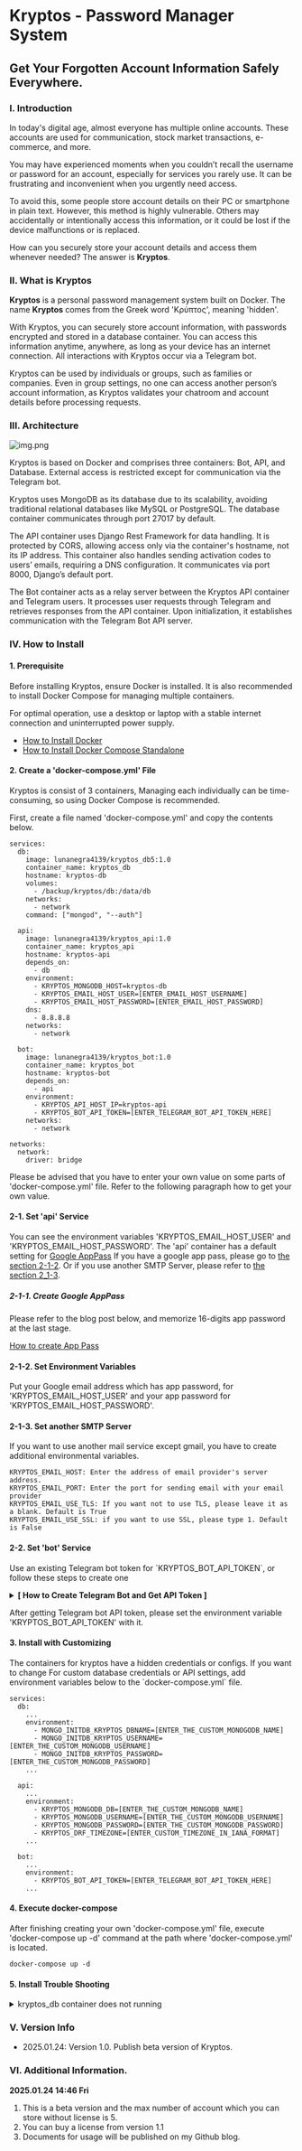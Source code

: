 # Kryptos - Password Manager System


## Get Your Forgotten Account Information Safely Everywhere.


### I. Introduction

<p> 
In today's digital age, almost everyone has multiple online accounts. 
These accounts are used for communication, stock market transactions, e-commerce, and more. 
</p> 

<p> 
You may have experienced moments when you couldn’t recall the username or password for an account, 
especially for services you rarely use. It can be frustrating and inconvenient when you urgently need access. 
</p> 

<p> 
To avoid this, some people store account details on their PC or smartphone in plain text. 
However, this method is highly vulnerable. Others may accidentally or intentionally access this information, 
or it could be lost if the device malfunctions or is replaced.
</p> 

<p>
How can you securely store your account details and access them whenever needed? The answer is <b>Kryptos</b>. 
</p>


### II. What is Kryptos

<p>
<b>Kryptos</b> is a personal password management system built on Docker. The name <b>Kryptos</b> comes from the Greek word 'Κρύπτος', meaning 'hidden'.
</p>

<p>
With Kryptos, you can securely store account information, with passwords encrypted and stored in a database container. 
You can access this information anytime, anywhere, as long as your device has an internet connection. 
All interactions with Kryptos occur via a Telegram bot.
</p>

<p>
Kryptos can be used by individuals or groups, such as families or companies. 
Even in group settings, no one can access another person’s account information, 
as Kryptos validates your chatroom and account details before processing requests.
</p>


### III. Architecture

![img.png](images/img1.png)

<p>
Kryptos is based on Docker and comprises three containers: Bot, API, and Database. 
External access is restricted except for communication via the Telegram bot.
</p>

<p>
Kryptos uses MongoDB as its database due to its scalability, avoiding traditional relational databases like MySQL or PostgreSQL. 
The database container communicates through port 27017 by default.
</p>

<p>
The API container uses Django Rest Framework for data handling. 
It is protected by CORS, allowing access only via the container's hostname, not its IP address. 
This container also handles sending activation codes to users’ emails, requiring a DNS configuration. 
It communicates via port 8000, Django’s default port.
</p>

<p>
The Bot container acts as a relay server between the Kryptos API container and Telegram users. 
It processes user requests through Telegram and retrieves responses from the API container. 
Upon initialization, it establishes communication with the Telegram Bot API server. 
</p>




### IV. How to Install

#### 1. Prerequisite
<p>
Before installing Kryptos, ensure Docker is installed. 
It is also recommended to install Docker Compose for managing multiple containers.
</p>

<p>
For optimal operation, use a desktop or laptop with a stable internet connection and uninterrupted power supply.
</p>

<ul>
  <li><a href="https://docs.docker.com/engine/install/" target="_blank">How to Install Docker</a></li>
  <li><a href="https://docs.docker.com/compose/install/standalone/" target="_blank">How to Install Docker Compose Standalone</a></li>
</ul>


#### 2. Create a 'docker-compose.yml' File

<p>
Kryptos is consist of 3 containers, Managing each individually can be time-consuming, 
so using Docker Compose is recommended.
</p>

<p>
First, create a file named 'docker-compose.yml' and copy the contents below.
</p>

```commandline
services:
  db:
    image: lunanegra4139/kryptos_db5:1.0
    container_name: kryptos_db
    hostname: kryptos-db
    volumes:
      - /backup/kryptos/db:/data/db
    networks:
      - network
    command: ["mongod", "--auth"]

  api:
    image: lunanegra4139/kryptos_api:1.0
    container_name: kryptos_api
    hostname: kryptos-api
    depends_on:
      - db
    environment:
      - KRYPTOS_MONGODB_HOST=kryptos-db
      - KRYPTOS_EMAIL_HOST_USER=[ENTER_EMAIL_HOST_USERNAME]
      - KRYPTOS_EMAIL_HOST_PASSWORD=[ENTER_EMAIL_HOST_PASSWORD]
    dns:
      - 8.8.8.8
    networks:
      - network

  bot:
    image: lunanegra4139/kryptos_bot:1.0
    container_name: kryptos_bot
    hostname: kryptos-bot
    depends_on:
      - api
    environment:
      - KRYPTOS_API_HOST_IP=kryptos-api
      - KRYPTOS_BOT_API_TOKEN=[ENTER_TELEGRAM_BOT_API_TOKEN_HERE]
    networks:
      - network

networks:
  network:
    driver: bridge
```

<p>
Please be advised that you have to enter your own value on some parts of 'docker-compose.yml' file.
Refer to the following paragraph how to get your own value.
</p>


#### 2-1. Set 'api' Service
<p>
You can see the environment variables 'KRYPTOS_EMAIL_HOST_USER' and 'KRYPTOS_EMAIL_HOST_PASSWORD'.
The 'api' container has a default setting for <a href="https://support.google.com/accounts/answer/185833?" target="_blank">Google AppPass</a>
If you have a google app pass, please go to <a href="#sct_2_1_2" target="_blank">the section 2-1-2</a>. 
Or if you use another SMTP Server, please refer to <a href="#sct_2_1_3" target="_blank">the section 2_1-3</a>.
</p>


##### <span id="sct_2_1_1">2-1-1. Create Google AppPass </span>
<p>
Please refer to the blog post below, and memorize 16-digits app password at the last stage.
</p>

<p>
  <a href="https://luna-negra.github.io/django/basic%20usage/sending-mail-in-django-with-google-apppass.html#ctl2" target="_blank">
    How to create App Pass
  </a>
</p>

#### <span id="sct_2_1_2">2-1-2. Set Environment Variables </span>
<p>
Put your Google email address which has app password, for 'KRYPTOS_EMAIL_HOST_USER'
and your app password for 'KRYPTOS_EMAIL_HOST_PASSWORD'.
</p>

#### <span id="sct_2_1_3">2-1-3. Set another SMTP Server </span>
<p>
If you want to use another mail service except gmail, you have to create additional environmental variables.
</p>

```commandline
KRYPTOS_EMAIL_HOST: Enter the address of email provider's server address.
KRYPTOS_EMAIL_PORT: Enter the port for sending email with your email provider
KRYPTOS_EMAIL_USE_TLS: If you want not to use TLS, please leave it as a blank. Default is True
KRYPTOS_EMAIL_USE_SSL: if you want to use SSL, please type 1. Default is False
```

#### 2-2. Set 'bot' Service
<p>
Use an existing Telegram bot token for `KRYPTOS_BOT_API_TOKEN`, or follow these steps to create one
</p>

<details>
<summary> <b>[ How to Create Telegram Bot and Get API Token ]</b> </summary>
<p>
You have to create your own Telegram Bot and set it for environment variable 'KRYPTOS_BOT_API_TOKEN'.
Refer to the instruction below, create your own Telegram bot and get an API Token from your Telegram App.
</p>

```commandline
1.  Install and signup with your Telegram application on your smartphone or labtop

2.  In search window, type '@BotFather'

3.  Press 'start' button below, and type '/newbot'

4.  Type the name of your new bot. It will be exposed on your chatting list.

5.  Type the bot username ends with '_bot'. e.g) test_bot

6.  Once finishing creating new bot, type '/mybots' in text window.

7.  Select your bot

8.  Select API Token. You can get an API token for your telegram bot.
```
</details>

<p>
After getting Telegram bot API token, please set the environment variable 'KRYPTOS_BOT_API_TOKEN' with it.
</p>


#### 3. Install with Customizing
<p>
The containers for kryptos have a hidden credentials or configs. If you want to change 
For custom database credentials or API settings, add environment variables below to the `docker-compose.yml` file.
</p>

```commandline
services:
  db:
    ...
    environment:
      - MONGO_INITDB_KRYPTOS_DBNAME=[ENTER_THE_CUSTOM_MONOGODB_NAME]
      - MONGO_INITDB_KRYPTOS_USERNAME=[ENTER_THE_CUSTOM_MONGODB_USERNAME]
      - MONGO_INITDB_KRYPTOS_PASSWORD=[ENTER_THE_CUSTOM_MONGODB_PASSWORD]
    ...

  api:
    ...
    environment:
      - KRYPTOS_MONGODB_DB=[ENTER_THE_CUSTOM_MONGODB_NAME]
      - KRYPTOS_MONGODB_USERNAME=[ENTER_THE_CUSTOM_MONGODB_USERNAME]
      - KRYPTOS_MONGODB_PASSWORD=[ENTER_THE_CUSTOM_MONGODB_PASSWORD]
      - KRYPTOS_DRF_TIMEZONE=[ENTER_CUSTOM_TIMEZONE_IN_IANA_FORMAT]
    ...

  bot:
    ...
    environment:
      - KRYPTOS_BOT_API_TOKEN=[ENTER_TELEGRAM_BOT_API_TOKEN_HERE]
    ...
```

#### 4. Execute docker-compose
<p>
After finishing creating your own 'docker-compose.yml' file, execute 'docker-compose up -d' command at the path where 'docker-compose.yml' is located.
</p>

```commandline
docker-compose up -d
```

#### 5. Install Trouble Shooting
<details>
<summary>kryptos_db container does not running</summary>
<br>
<span>
  <b>1. WARNING: MongoDB 5.0+ requires a CPU with AVX support, and your current system does not appear to have that!</b>
</span>

![img.png](images/img2.png)

<p>
If you have a logs above on your kryptos_db container, you have to use 'kryptos_db4' image instead of 'kryptos_db5'.
Please edit your 'docker-compose.yml' file at db section with 'image: lunanegra4139/kryptos_db4'
</p>

</details>


### V. Version Info
<ul>
  <li>2025.01.24: Version 1.0. Publish beta version of Kryptos.</li>
</ul>


### VI. Additional Information.
<span><b>2025.01.24 14:46 Fri</b></span>
<ol>
  <li>This is a beta version and the max number of account which you can store without license is 5.</li>
  <li>You can buy a license from version 1.1 </li>
  <li>Documents for usage will be published on my Github blog.</li>
</ol>